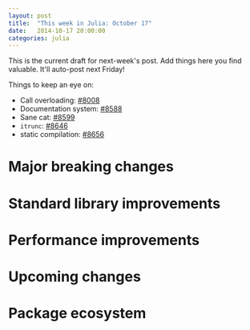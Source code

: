 ```yaml
---
layout: post
title:  "This week in Julia: October 17"
date:   2014-10-17 20:00:00
categories: julia
---
```

This is the current draft for next-week's post.  Add things here you find valuable.  It'll auto-post next Friday!

Things to keep an eye on:
* Call overloading: [#8008](https://github.com/JuliaLang/julia/pull/8008)
* Documentation system: [#8588](https://github.com/JuliaLang/julia/pull/8588)
* Sane cat: [#8599](https://github.com/JuliaLang/julia/pull/8599)
* `itrunc`: [#8646](https://github.com/JuliaLang/julia/issues/8646)
* static compilation: [#8656](https://github.com/JuliaLang/julia/pull/8656)

# Major breaking changes

# Standard library improvements

# Performance improvements

# Upcoming changes

# Package ecosystem
